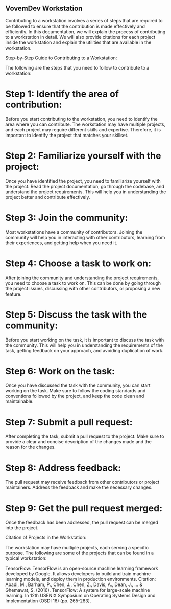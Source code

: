 ## VovemDev Workstation

Contributing to a workstation involves a series of steps that are required to be followed to ensure that the contribution is made effectively and efficiently. In this documentation, we will explain the process of contributing to a workstation in detail. We will also provide citations for each project inside the workstation and explain the utilities that are available in the workstation.

Step-by-Step Guide to Contributing to a Workstation:

The following are the steps that you need to follow to contribute to a workstation:

# Step 1: Identify the area of contribution:
Before you start contributing to the workstation, you need to identify the area where you can contribute. The workstation may have multiple projects, and each project may require different skills and expertise. Therefore, it is important to identify the project that matches your skillset.

# Step 2: Familiarize yourself with the project:
Once you have identified the project, you need to familiarize yourself with the project. Read the project documentation, go through the codebase, and understand the project requirements. This will help you in understanding the project better and contribute effectively.

# Step 3: Join the community:
Most workstations have a community of contributors. Joining the community will help you in interacting with other contributors, learning from their experiences, and getting help when you need it.

# Step 4: Choose a task to work on:
After joining the community and understanding the project requirements, you need to choose a task to work on. This can be done by going through the project issues, discussing with other contributors, or proposing a new feature.

# Step 5: Discuss the task with the community:
Before you start working on the task, it is important to discuss the task with the community. This will help you in understanding the requirements of the task, getting feedback on your approach, and avoiding duplication of work.

# Step 6: Work on the task:
Once you have discussed the task with the community, you can start working on the task. Make sure to follow the coding standards and conventions followed by the project, and keep the code clean and maintainable.

# Step 7: Submit a pull request:
After completing the task, submit a pull request to the project. Make sure to provide a clear and concise description of the changes made and the reason for the changes.

# Step 8: Address feedback:
The pull request may receive feedback from other contributors or project maintainers. Address the feedback and make the necessary changes.

# Step 9: Get the pull request merged:
Once the feedback has been addressed, the pull request can be merged into the project.

Citation of Projects in the Workstation:

The workstation may have multiple projects, each serving a specific purpose. The following are some of the projects that can be found in a typical workstation:

TensorFlow:
TensorFlow is an open-source machine learning framework developed by Google. It allows developers to build and train machine learning models, and deploy them in production environments. Citation: Abadi, M., Barham, P., Chen, J., Chen, Z., Davis, A., Dean, J., ... & Ghemawat, S. (2016). TensorFlow: A system for large-scale machine learning. In 12th USENIX Symposium on Operating Systems Design and Implementation (OSDI 16) (pp. 265-283).
